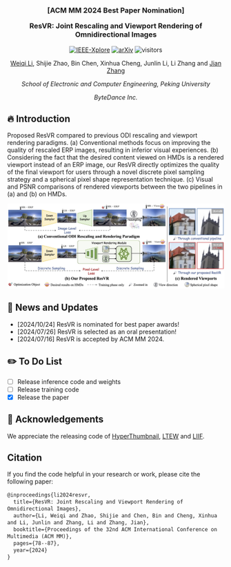 <div align="center">
<h3>[ACM MM 2024 Best Paper Nomination] 

ResVR: Joint Rescaling and Viewport Rendering of Omnidirectional Images
</h3>


[![IEEE-Xplore](https://img.shields.io/badge/ACM_Libiary-Paper-<COLOR>.svg)](https://dl.acm.org/doi/10.1145/3664647.3680801) [![arXiv](https://img.shields.io/badge/arXiv-2404.16825-b31b1b.svg)](https://arxiv.org/pdf/2404.16825)
![visitors](https://visitor-badge.laobi.icu/badge?page_id=lwq20020127.ResVR)

[Weiqi Li](https://scholar.google.com/citations?user=SIkQdEsAAAAJ), Shijie Zhao, Bin Chen, Xinhua Cheng, Junlin Li, Li Zhang and [Jian Zhang](https://jianzhang.tech/)

*School of Electronic and Computer Engineering, Peking University*

*ByteDance Inc.*
</div>





## 🔥 Introduction
Proposed ResVR compared to previous ODI rescaling and viewport rendering paradigms. (a) Conventional methods focus on improving the quality of rescaled ERP images, resulting in inferior visual experiences. (b) Considering the fact that the desired content viewed on HMDs is a rendered viewport instead of an ERP image, our ResVR directly optimizes the quality of the final viewport for users through a novel discrete pixel sampling strategy and a spherical pixel shape representation technique. (c) Visual and PSNR comparisons of rendered viewports between the two pipelines in (a) and (b) on HMDs. 

<p align="center">
  <img src="assets/teaser.jpg">
</p>

## 📰 **News and Updates**

- [2024/10/24] ResVR is nominated for best paper awards!
- [2024/07/26] ResVR is selected as an oral presentation!
- [2024/07/16] ResVR is accepted by ACM MM 2024.


## ✏️ To Do List
- [ ] Release inference code and weights
- [ ] Release training code
- [x] Release the paper

## 🤗 Acknowledgements
We appreciate the releasing code of [HyperThumbnail](https://github.com/AbnerVictor/HyperThumbnail), [LTEW](https://github.com/jaewon-lee-b/ltew) and [LIIF](https://github.com/yinboc/liif).

## Citation
If you find the code helpful in your research or work, please cite the following paper:
```
@inproceedings{li2024resvr,
  title={ResVR: Joint Rescaling and Viewport Rendering of Omnidirectional Images},
  author={Li, Weiqi and Zhao, Shijie and Chen, Bin and Cheng, Xinhua and Li, Junlin and Zhang, Li and Zhang, Jian},
  booktitle={Proceedings of the 32nd ACM International Conference on Multimedia (ACM MM)},
  pages={78--87},
  year={2024}
}
```